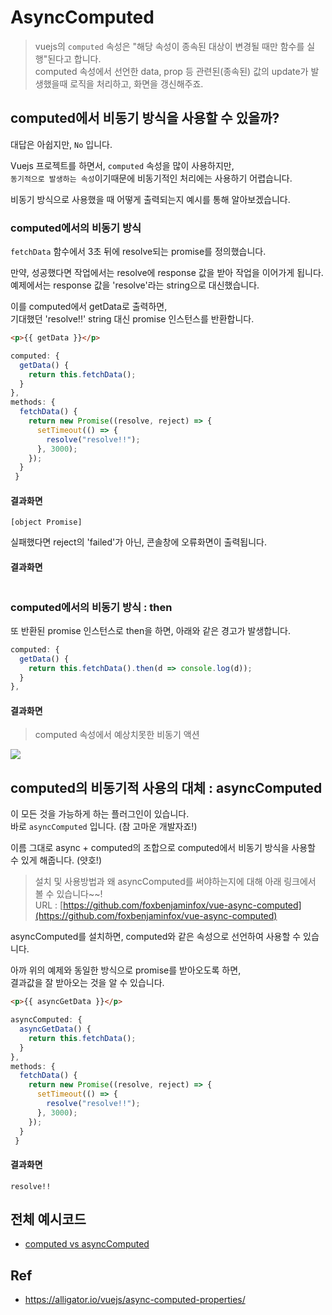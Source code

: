 
# AsyncComputed

> vuejs의 `computed` 속성은 "해당 속성이 종속된 대상이 변경될 때만 함수를 실행"된다고 합니다.  
> computed 속성에서 선언한 data, prop 등 관련된(종속된) 값의 update가 발생했을때 로직을 처리하고, 화면을 갱신해주죠.

## computed에서 비동기 방식을 사용할 수 있을까?

대답은 아쉽지만, `No` 입니다.

Vuejs 프로젝트를 하면서, `computed` 속성을 많이 사용하지만,  
`동기적으로 발생하는 속성`이기때문에 비동기적인 처리에는 사용하기 어렵습니다.  

비동기 방식으로 사용했을 때 어떻게 출력되는지 예시를 통해 알아보겠습니다.  

### computed에서의 비동기 방식

`fetchData` 함수에서 3초 뒤에 resolve되는 promise를 정의했습니다.  

만약, 성공했다면 작업에서는 resolve에 response 값을 받아 작업을 이어가게 됩니다.  
예제에서는 response 값을 'resolve'라는 string으로 대신했습니다.  

이를 computed에서 getData로 출력하면,  
기대했던 'resolve!!' string 대신 promise 인스턴스를 반환합니다.

```html
<p>{{ getData }}</p>
```

```javascript
computed: {
  getData() {
    return this.fetchData();
  }
},
methods: {
  fetchData() {
    return new Promise((resolve, reject) => {
      setTimeout(() => {
        resolve("resolve!!");
      }, 3000);
    });
  }
 }
```

#### 결과화면
```console
[object Promise]
```

실패했다면 reject의 'failed'가 아닌, 콘솔창에 오류화면이 출력됩니다.
#### 결과화면
<img src="https://user-images.githubusercontent.com/26196090/74915127-04304d00-5407-11ea-9dec-7e328aa52c3e.png" alt="">

### computed에서의 비동기 방식 : then

또 반환된 promise 인스턴스로 then을 하면, 아래와 같은 경고가 발생합니다.

```javascript
computed: {
  getData() {
    return this.fetchData().then(d => console.log(d));
  }
},
```

#### 결과화면
> computed 속성에서 예상치못한 비동기 액션
<image src="https://user-images.githubusercontent.com/26196090/74913143-6d15c600-5403-11ea-8460-7c75beca0c21.png" al="">


## computed의 비동기적 사용의 대체 : asyncComputed

이 모든 것을 가능하게 하는 플러그인이 있습니다.  
바로 `asyncComputed` 입니다. (참 고마운 개발자죠!)  

이름 그대로 async + computed의 조합으로 computed에서 비동기 방식을 사용할 수 있게 해줍니다. (얏호!)

> 설치 및 사용방법과 왜 asyncComputed를 써야하는지에 대해 아래 링크에서 볼 수 있습니다~~!  
> URL : [https://github.com/foxbenjaminfox/vue-async-computed](https://github.com/foxbenjaminfox/vue-async-computed)

asyncComputed를 설치하면, computed와 같은 속성으로 선언하여 사용할 수 있습니다.

아까 위의 예제와 동일한 방식으로 promise를 받아오도록 하면,  
결과값을 잘 받아오는 것을 알 수 있습니다.

```html
<p>{{ asyncGetData }}</p>
```
```javascript
asyncComputed: {
  asyncGetData() {
    return this.fetchData();
  }
},
methods: {
  fetchData() {
    return new Promise((resolve, reject) => {
      setTimeout(() => {
        resolve("resolve!!");
      }, 3000);
    });
  }
 }
```
#### 결과화면
```console
resolve!!
```

## 전체 예시코드
- [computed vs asyncComputed](https://codesandbox.io/s/computed-vs-asynccomputed-t3orr?fontsize=14&hidenavigation=1&theme=dark)

## Ref
- https://alligator.io/vuejs/async-computed-properties/
